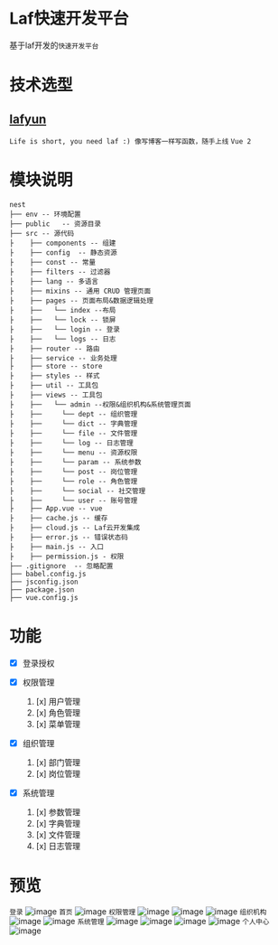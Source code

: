 # Laf快速开发平台

基于laf开发的`快速开发平台`

# 技术选型

## [lafyun](https://www.lafyun.com)

`Life is short, you need laf :) 像写博客一样写函数，随手上线`
`Vue 2`

# 模块说明

    nest
    ├── env -- 环境配置
    ├── public   -- 资源目录
    ├── src -- 源代码
    ├    ├── components -- 组建
    ├    ├── config  -- 静态资源
    ├    ├── const -- 常量
    ├    ├── filters -- 过滤器
    ├    ├── lang -- 多语言
    ├    ├── mixins -- 通用 CRUD 管理页面
    ├    ├── pages -- 页面布局&数据逻辑处理
	├    ├──   └── index --布局
	├    ├──   └── lock -- 锁屏
    ├    ├──   └── login -- 登录	
    ├    ├──   └── logs -- 日志
    ├    ├── router -- 路由
    ├    ├── service -- 业务处理
    ├    ├── store -- store
    ├    ├── styles -- 样式
    ├    ├── util -- 工具包
    ├    ├── views -- 工具包
	├    ├──   └── admin --权限&组织机构&系统管理页面
	├    ├──     └── dept -- 组织管理
	├    ├──     └── dict -- 字典管理
	├    ├──     └── file -- 文件管理
	├    ├──     └── log -- 日志管理
	├    ├──     └── menu -- 资源权限
	├    ├──     └── param -- 系统参数
	├    ├──     └── post -- 岗位管理
	├    ├──     └── role -- 角色管理
	├    ├──     └── social -- 社交管理
	├    ├──     └── user -- 账号管理
    ├    ├── App.vue -- vue
    ├    ├── cache.js -- 缓存
    ├    ├── cloud.js -- Laf云开发集成
    ├    ├── error.js -- 错误状态码
    ├    ├── main.js -- 入口
    ├    ├── permission.js - 权限
    ├── .gitignore  -- 忽略配置
    ├── babel.config.js
    ├── jsconfig.json
    ├── package.json
    ├── vue.config.js

# 功能

- [x] 登录授权
- [x] 权限管理
    1. [x] 用户管理
    2. [x] 角色管理
    3. [x] 菜单管理
- [x] 组织管理
    1. [x] 部门管理
    2. [x] 岗位管理

- [x] 系统管理
    1. [x] 参数管理
    2. [x] 字典管理
    3. [x] 文件管理
    4. [x] 日志管理

# 预览

`登录`
![image](https://user-images.githubusercontent.com/11770232/230906126-7e9c0e8c-e5e8-47f1-ac5e-ef35a5e49e50.png)
`首页`
![image](https://user-images.githubusercontent.com/11770232/230906248-dcf59a4c-0f67-466b-b088-ee9cef38024e.png)
`权限管理`
![image](https://user-images.githubusercontent.com/11770232/230906357-be0293e0-e12b-4d48-9a7f-1ce5db4288a7.png)
![image](https://user-images.githubusercontent.com/11770232/230906407-b8791942-18bc-4894-b648-468c4e4f90a3.png)
![image](https://user-images.githubusercontent.com/11770232/230906438-9f50f67b-f020-485d-856c-acc7a9dbfc6d.png)
`组织机构`
![image](https://user-images.githubusercontent.com/11770232/230906491-74232d2e-476a-45d7-a46e-9f3849264aa2.png)
![image](https://user-images.githubusercontent.com/11770232/230906542-d1021f48-c991-4d68-8053-3e7506d88dbf.png)
`系统管理`
![image](https://user-images.githubusercontent.com/11770232/230906627-3f76440d-099b-49cd-bf42-d035100e0816.png)
![image](https://user-images.githubusercontent.com/11770232/230906770-4acda25e-f2c0-4cbf-a660-c492a0fa0eef.png)
![image](https://user-images.githubusercontent.com/11770232/230906802-132e9a4a-bb43-44ab-a35c-f4a9173b7555.png)
![image](https://user-images.githubusercontent.com/11770232/230906845-f01bb23c-87fb-47d3-b7be-982b35e10936.png)
`个人中心`
![image](https://user-images.githubusercontent.com/11770232/230907202-59da9ace-0f47-4644-ab40-9950147d1ee8.png)






